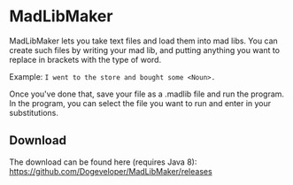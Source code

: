 # MadLibMaker
MadLibMaker lets you take text files and load them into mad libs. You can create such files by writing your mad lib, and putting anything you want to replace in brackets with the type of word.

Example: ```I went to the store and bought some <Noun>.```

Once you've done that, save your file as a .madlib file and run the program. In the program, you can select the file you want to run and enter in your substitutions.

## Download
The download can be found here (requires Java 8):
https://github.com/Dogeveloper/MadLibMaker/releases

